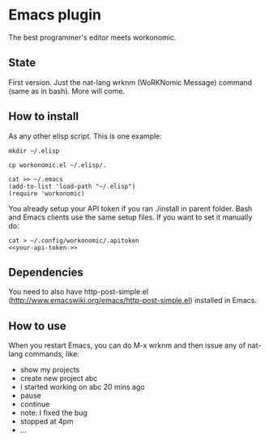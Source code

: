 Emacs plugin
============

The best programmer's editor meets workonomic.

State
-----

First version. Just the nat-lang wrknm (WoRKNomic Message) command (same as in bash). More will come.


How to install
--------------

As any other elisp script. This is one example:

    mkdir ~/.elisp
    
    cp workonomic.el ~/.elisp/.
    
    cat >> ~/.emacs
    (add-to-list 'load-path "~/.elisp")
    (require 'workonomic)
    
You already setup your API token if you ran ./install in parent folder. Bash and Emacs clients use the same setup files.
If you want to set it manually do:

    cat > ~/.config/workonomic/.apitoken
    <<your-api-token->>
    

Dependencies
------------

You need to also have http-post-simple.el (http://www.emacswiki.org/emacs/http-post-simple.el) installed in Emacs.
    

How to use
----------

When you restart Emacs, you can do M-x wrknm and then issue any of nat-lang commands, like:
- show my projects
- create new project abc
- i started working on abc 20 mins ago
- pause
- continue
- note: I fixed the bug
- stopped at 4pm
- ...


